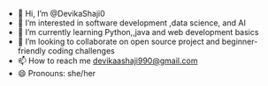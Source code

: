 - 👋 Hi, I’m @DevikaShaji0
- 👀 I’m interested in software development ,data science, and AI
- 🌱 I’m currently learning Python,,java and web development basics
- 💞️ I’m looking to collaborate on open source project and beginner-friendly coding challenges
- 📫 How to reach me devikaashaji990@gmail.com
- 😄 Pronouns: she/her

<!---
DevikaShaji0/DevikaShaji0 is a ✨ special ✨ repository because its `README.md` (this file) appears on your GitHub profile.
You can click the Preview link to take a look at your changes.
--->
